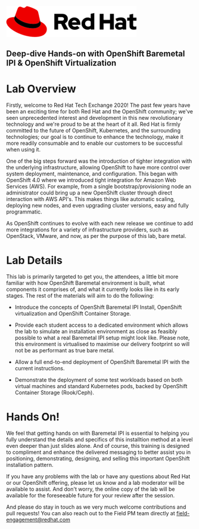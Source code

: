 <img src="img/redhat.png" style="width: 350px;" border=0/>

<h2>Deep-dive Hands-on with OpenShift Baremetal IPI & OpenShift Virtualization</h2>

# Lab Overview

Firstly, welcome to Red Hat Tech Exchange 2020! The past few years have been an exciting time for both Red Hat and the OpenShift community; we've seen unprecedented interest and development in this new revolutionary technology and we're proud to be at the heart of it all. Red Hat is firmly committed to the future of OpenShift, Kubernetes, and the surrounding technologies; our goal is to continue to enhance the technology, make it more readily consumable and to enable our customers to be successful when using it.

One of the big steps forward was the introduction of tighter integration with the underlying infrastructure, allowing OpenShift to have more control over system deployment, maintenance, and configuration. This began with OpenShift 4.0 where we introduced tight integration for Amazon Web Services (AWS). For example, from a single bootstrap/provisioning node an administrator could bring up a new OpenShift cluster through direct interaction with AWS API's. This makes things like automatic scaling, deploying new nodes, and even upgrading cluster versions, easy and fully programmatic. 

As OpenShift continues to evolve with each new release we continue to add more integrations for a variety of infrastructure providers, such as OpenStack, VMware, and now, as per the purpose of this lab, bare metal.

# Lab Details

This lab is primarily targeted to get you, the attendees, a little bit more familiar with how OpenShift Baremetal environment is built, what components it comprises of, and what it currently looks like in its early stages. The rest of the materials will aim to do the following:

* Introduce the concepts of OpenShift Baremetal IPI Install, OpenShift virtualization and OpenShift Container Storage.

* Provide each student access to a dedicated environment which allows the lab to simulate an installation environment as close as feasibly possible to what a real Baremetal IPI setup might look like. Please note, this environment is virtualised to maximise our delivery footprint so will not be as performant as true bare metal. 

* Allow a full end-to-end deployment of OpenShift Baremetal IPI with the current instructions.

* Demonstrate the deployment of some test workloads based on both virtual machines and standard Kubernetes pods, backed by OpenShift Container Storage (Rook/Ceph).

# Hands On!

We feel that getting hands on with Baremetal IPI is essential to helping you fully understand the details and specifics of this installtion method at a level even deeper than just slides alone. And of course, this training is designed to compliment and enhance the delivered messaging to better assist you in positioning, demonstrating, designing, and selling this important OpenShift installation pattern. 

If you have any problems with the lab or have any questions about Red Hat or our OpenShift offering, please let us know and a lab moderator will be available to assist. And don't worry, the online copy of the lab will be available for the foreseeable future for your review after the session.

And please do stay in touch as we very much welcome contributions and pull requests! You can also reach out to the Field PM team directly at field-engagement@redhat.com
